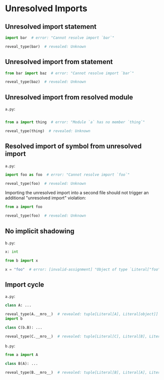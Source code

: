 # Unresolved Imports

## Unresolved import statement

```py
import bar  # error: "Cannot resolve import `bar`"

reveal_type(bar)  # revealed: Unknown
```

## Unresolved import from statement

```py
from bar import baz  # error: "Cannot resolve import `bar`"

reveal_type(baz)  # revealed: Unknown
```

## Unresolved import from resolved module

`a.py`:

```py
```

```py
from a import thing  # error: "Module `a` has no member `thing`"

reveal_type(thing)  # revealed: Unknown
```

## Resolved import of symbol from unresolved import

`a.py`:

```py
import foo as foo  # error: "Cannot resolve import `foo`"

reveal_type(foo)  # revealed: Unknown
```

Importing the unresolved import into a second file should not trigger an additional "unresolved
import" violation:

```py
from a import foo

reveal_type(foo)  # revealed: Unknown
```

## No implicit shadowing

`b.py`:

```py
x: int
```

```py
from b import x

x = "foo"  # error: [invalid-assignment] "Object of type `Literal["foo"]"
```

## Import cycle

`a.py`:

```py
class A: ...

reveal_type(A.__mro__)  # revealed: tuple[Literal[A], Literal[object]]
import b

class C(b.B): ...

reveal_type(C.__mro__)  # revealed: tuple[Literal[C], Literal[B], Literal[A], Literal[object]]
```

`b.py`:

```py
from a import A

class B(A): ...

reveal_type(B.__mro__)  # revealed: tuple[Literal[B], Literal[A], Literal[object]]
```
